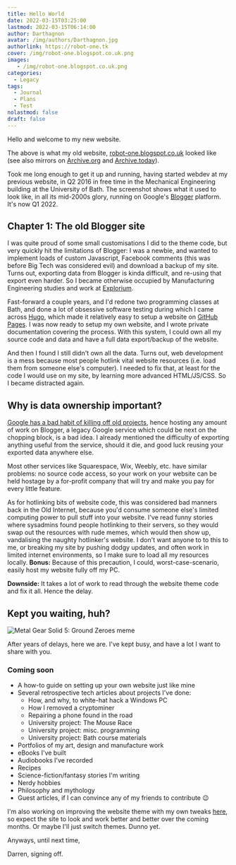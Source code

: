 ```yaml
---
title: Hello World
date: 2022-03-15T03:25:00
lastmod: 2022-03-15T06:14:00
author: Darthagnon
avatar: /img/authors/Darthagnon.jpg
authorlink: https://robot-one.tk
cover: /img/robot-one.blogspot.co.uk.png
images:
   - /img/robot-one.blogspot.co.uk.png
categories:
  - Legacy
tags:
  - Journal
  - Plans
  - Test
nolastmod: false
draft: false
---
```


Hello and welcome to my new website.

<!--more-->
The above is what my old website, [robot-one.blogspot.co.uk](https://robot-one.blogspot.co.uk/) looked like (see also mirrors on [Archive.org](https://web.archive.org/web/20220315033126/https://robot-one.blogspot.com/) and [Archive.today](https://archive.today/W8iB7)).

Took me long enough to get it up and running, having started webdev at my previous website, in Q2 2016 in free time in the Mechanical Engineering building at the University of Bath. The screenshot shows what it used to look like, in all its mid-2000s glory, running on Google's [Blogger](https://www.blogger.com/) platform. It's now Q1 2022.

## Chapter 1: The old Blogger site

I was quite proud of some small customisations I did to the theme code, but very quickly hit the limitations of Blogger: I was a newbie, and wanted to implement loads of custom Javascript, Facebook comments (this was before Big Tech was considered evil) and download a backup of my site. Turns out, exporting data from Blogger is kinda difficult, and re-using that export even harder. So I became otherwise occupied by Manufacturing Engineering studies and work at [Explorium](https://www.explorium.co.uk/).

Fast-forward a couple years, and I'd redone two programming classes at Bath, and done a lot of obsessive software testing during which I came across [Hugo](https://gohugo.io/), which made it relatively easy to setup a website on [GitHub Pages](https://pages.github.com/). I was now ready to setup my own website, and I wrote private documentation covering the process. With this system, I could own all my source code and data and have a full data export/backup of the website.

And then I found I still didn't own all the data. Turns out, web development is a mess because most people hotlink vital website resources (i.e. load them from someone else's computer). I needed to fix that, at least for the code I would use on my site, by learning more advanced HTML/JS/CSS. So I became distracted again.

## Why is data ownership important?
[Google has a bad habit of killing off old projects](https://killedbygoogle.com/), hence hosting any amount of work on Blogger, a legacy Google service which could be next on the chopping block, is a bad idea. I already mentioned the difficulty of exporting anything useful from the service, should it die, and good luck reusing your exported data anywhere else.

Most other services like Squarespace, Wix, Weebly, etc. have similar problems: no source code access, so your work on your website can be held hostage by a for-profit company that will try and make you pay for every little feature.

As for hotlinking bits of website code, this was considered bad manners back in the Old Internet, because you'd consume someone else's limited computing power to pull stuff into your website. I've read funny stories where sysadmins found people hotlinking to their servers, so they would swap out the resources with rude memes, which would then show up, vandalising the naughty hotlinker's website. I don't want anyone to to this to me, or breaking my site by pushing dodgy updates, and often work in limited internet environments, so I make sure to load all my resources locally. **Bonus:** Because of this precaution, I could, worst-case-scenario, easily host my website fully off my PC. 

**Downside:** It takes a lot of work to read through the website theme code and fix it all. Hence the delay.

## Kept you waiting, huh?
![Metal Gear Solid 5: Ground Zeroes meme](/img/kept-you-waiting-huh.webp)

After years of delays, here we are. I've kept busy, and have a lot I want to share with you.

### Coming soon
- A how-to guide on setting up your own website just like mine
- Several retrospective tech articles about projects I've done:
	- How, and why, to white-hat hack a Windows PC
	- How I removed a cryptominer
	- Repairing a phone found in the road
	- University project: The Mouse Race
	- University project: misc. programming
	- University project: Bath course materials
- Portfolios of my art, design and manufacture work
- eBooks I've built
- Audiobooks I've recorded
- Recipes
- Science-fiction/fantasy stories I'm writing
- Nerdy hobbies
- Philosophy and mythology
- Guest articles, if I can convince any of my friends to contribute 😉

I'm also working on improving the website theme with my own tweaks [here](https://github.com/Darthagnon/hugo-theme-dream/), so expect the site to look and work better and better over the coming months. Or maybe I'll just switch themes. Dunno yet.

Anyways, until next time,

Darren, signing off.
